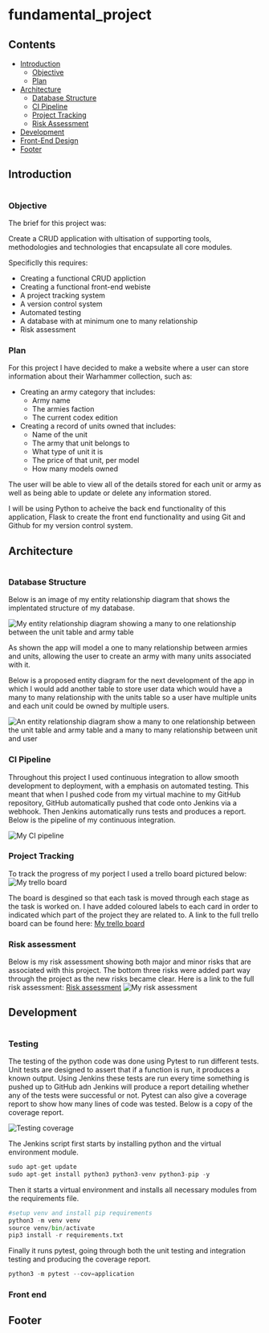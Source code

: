# fundamental_project


## Contents
* [Introduction](#introduction)
    * [Objective](#Objective)
    * [Plan](#Plan)
* [Architecture](#architecture)
    * [Database Structure](#Database-Structure)
    * [CI Pipeline](#CI-Pipeline)
    * [Project Tracking](#Project-Tracking)
    * [Risk Assessment](#Risk-Assessment)
* [Development](#development)
* [Front-End Design](#front-end)
* [Footer](#footer)

## Introduction
#
### **Objective**

The brief for this project was:  

Create a CRUD application with ultisation of supporting tools, methodologies and technologies that encapsulate all core modules.

Specificlly this requires:
- Creating a functional CRUD appliction
- Creating a functional front-end webiste
- A project tracking system
- A version control system
- Automated testing
- A database  with at minimum one to many relationship
- Risk assessment


### **Plan**

For this project I have decided to make a website where a user can store information about their Warhammer collection, such as:
* Creating an army category that includes:
    * Army name
    * The armies faction
    * The current codex edition
* Creating a record of units owned that includes:
    * Name of the unit
    * The army that unit belongs to
    * What type of unit it is
    * The price of that unit, per model
    * How many models owned

The user will be able to view all of the details stored for each unit or army as well as being able to update or delete any information stored. 

I will be using Python to acheive the back end functionality of this application, Flask to create the front end functionality and using Git and Github for my version control system.
## Architecture
#
### **Database Structure**
Below is an image of my entity relationship diagram that shows the implentated structure of my database. 

![My entity relationship diagram showing a many to one relationship between the unit table and army table](https://i.imgur.com/Ww90HZ9.png)

As shown the app will model a one to many relationship between armies and units, allowing the user to create an army with many units associated with it. 

Below is a proposed entity diagram for the next development of the app in which I would add another table to store user data which would have a many to many relationship with the units table so a user have multiple units and each unit could be owned by multiple users.

![An entity relationship diagram show a many to one relationship between the unit table and army table and a many to many relationship between unit and user](https://i.imgur.com/BSWuSm0.png)
### **CI Pipeline**


Throughout this project I used continuous integration to allow smooth development to deployment, with a emphasis on automated testing. This meant that when I pushed code from my virtual machine to my GitHub repository, GitHub automatically pushed that code onto Jenkins via a webhook. Then Jenkins automatically runs tests and produces a report. Below is the pipeline of my continuous integration. 

![My CI pipeline](https://i.imgur.com/4wse78J.png)


### **Project Tracking**

To track the progress of my porject I used a trello board pictured below:
![My trello board](https://i.imgur.com/HxQZyk4.png)

The board is desgined so that each task is moved through each stage as the task is worked on. I have added coloured labels to each card in order to indicated which part of the project they are related to. A link to the full trello board can be found here: [My trello board](https://trello.com/b/HLRWiOv1/fundamental-project)

### **Risk assessment**

Below is my risk assessment showing both major and minor risks that are associated with this project. The bottom three risks were added part way through the project as the new risks became clear. Here is a link to the full risk assessment: [Risk assessment](https://docs.google.com/spreadsheets/d/1HnF5nKCs_Ag6NKKnCll6coHLovbo54oKSCyyRTpMuL0/edit?usp=sharing)
![My risk assessment](https://i.imgur.com/rIiNyam.png)

## Development
#
### **Testing**

The testing of the python code was done using Pytest to run different tests. Unit tests are designed to assert that if a function is run, it produces a known output. Using Jenkins these tests are run every time something is pushed up to GitHub adn Jenkins will produce a report detailing whether any of the tests were successful or not. Pytest can also give a coverage report to show how many lines of code was tested. Below is a copy of the coverage report.

![Testing coverage](https://i.imgur.com/wnBKeja.png)

The Jenkins script first starts by installing python and the virtual environment module.

``` python
sudo apt-get update
sudo apt-get install python3 python3-venv python3-pip -y
```

Then it starts a virtual environment and installs all necessary modules from the requirements file.

``` python
#setup venv and install pip requirements
python3 -m venv venv
source venv/bin/activate
pip3 install -r requirements.txt
```

Finally it runs pytest, going through both the unit testing and integration testing and producing the coverage report. 

``` python
python3 -m pytest --cov=application
```
### **Front end**



## Footer
#


